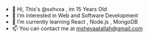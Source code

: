 - 👋 Hi, This's  @sxhvxa , im 15 Years Old 
- 👀 I’m interested in Web and Software  Development
- 🌱 I’m currently learning React , Node.js , MongoDB
- 📫 You can contact me at mshevaatallah@gmail.com 

<!---
sxhvxa/sxhvxa is a ✨ special ✨ repository because its `README.md` (this file) appears on your GitHub profile.
You can click the Preview link to take a look at your changes.
--->
